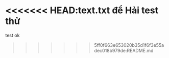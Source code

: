 <<<<<<< HEAD:text.txt
để Hải test thử
=======
test
ok
>>>>>>> 5ff0f663e653020b35d1f6f3e55adec018b979de:README.md
